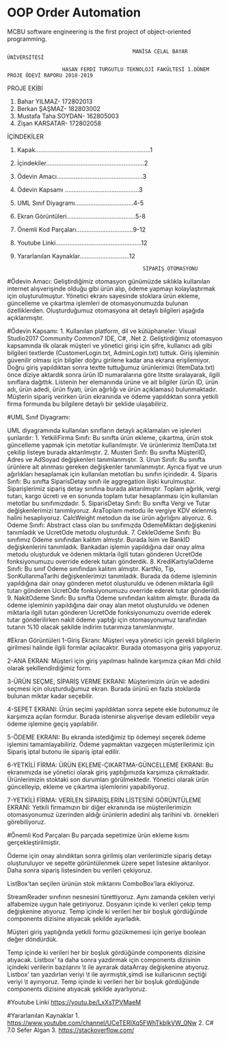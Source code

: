 # OOP Order Automation
MCBU software engineering is the first project of object-oriented programming.

                                             MANİSA CELAL BAYAR ÜNİVERSİTESİ
	
                      HASAN FERDİ TURGUTLU TEKNOLOJİ FAKÜLTESİ 1.DÖNEM PROJE ÖDEVİ RAPORU 2018-2019



PROJE EKİBİ
1. Bahar YILMAZ-   172802013
2. Berkan ŞAŞMAZ-   182803002
3. Mustafa Taha SOYDAN- 162805003
4. Zişan KARSATAR- 172802058





İÇİNDEKİLER
1. Kapak………………………………………………………….1
2. İçindekiler…………………………………………………2
3. Ödevin Amacı.………………………………………….3
4. Ödevin Kapsamı ………….…………………………3
5. UML Sınıf Diyagramı.…..…….…………………4-5
6. Ekran Görüntüleri………………………………….5-8
7. Önemli Kod Parçaları……………………………9-12
8. Youtube Linki…………………………………………..12
9. Yararlanılan Kaynaklar………………………..12

                                                SİPARİŞ OTOMASYONU
#Ödevin Amacı:
Geliştirdiğimiz otomasyon günümüzde sıklıkla kullanılan internet alışverişinde olduğu gibi ürün alıp, ödeme yapmayı kolaylaştırmak için oluşturulmuştur. Yönetici ekranı sayesinde stoklara ürün ekleme, güncelleme ve çıkartma işlemleri de otomasyonumuzda bulunan özelliklerden. Oluşturduğumuz otomasyona ait detaylı bilgileri aşağıda açıklanmıştır.

#Ödevin Kapsamı:
	1.	Kullanılan platform, dil ve kütüphaneler: Visual Studio2017 Community Common7 IDE, C#, .Net
	2.	Geliştirdiğimiz otomasyon kapsamında ilk olarak müşteri ve yönetici girişi için şifre, kullanıcı adı gibi bilgileri textlerde (CustomerLogin.txt, AdminLogin.txt) tuttuk. Giriş işleminin güvenilir olması için bilgiler doğru girilene kadar ana ekrana erişilemiyor. Doğru giriş yapıldıktan sonra textte tuttuğumuz ürünlerimizi (ItemData.txt) önce diziye aktardık sonra ürün ID numaralarına göre litstte sıralayarak, ilgili sınıflara dağıttık. Listenin her elemanında ürüne ve ait bilgiler (ürün ID, ürün adı, ürün adedi, ürün fiyatı, ürün ağırlığı ve ürün açıklaması) bulunmaktadır. Müşterin sipariş verirken ürün ekranında ve ödeme yapıldıktan sonra yetkili firma formunda bu bilgilere detaylı bir şeklide ulaşabiliriz.








#UML Sınıf Diyagramı:

UML diyagramında kullanılan sınıfların detaylı açıklamaları ve işlevleri şunlardır:
	1.	YetkiliFirma Sınıfı: Bu sınıfta ürün ekleme, çıkartma, ürün stok güncelleme yapmak için metotlar kullanılmıştır. Ve ürünlerimiz ItemData.txt çekilip listeye burada aktarılmıştır.
	2.	Musteri Sınfı: Bu sınıfta MüşteriID, Adres ve AdSoyad değişkenleri tanımlanmıştır. 
	3.	Urun Sınıfı: Bu sınıfta ürünlere ait alınması gereken değişkenler tanımlanmıştır. Ayrıca fiyat ve urun ağırlıkları hesaplamak için kullanılan metotları bu sınıfın içindedir.
	4.	Siparis Sınfı: Bu sınıfta SiparisDetay sınıfı ile aggregation ilişki kurulmuştur. Siparişlerimiz sipariş detay sınıfına burada aktarılmıştır. Toplam ağırlık, vergi tutarı, kargo ücreti ve en sonunda toplam tutar hesaplanması için kullanılan metotlar bu sınıfımızdadır.
	5.	SiparisDetay Sınıfı: Bu sınıfta Vergi ve Tutar değişkenlerimizi tanımlıyoruz. AraToplam metodu ile vergiye KDV eklenmiş halini hesaplıyoruz. CalcWeight metodun da ise ürün ağırlığını alıyoruz.
	6.	Odeme Sınıfı: Abstract class olan bu sınıfımızda OdemeMiktarı değişkenini tanımladık ve UcretOde metodu oluşturduk. 
	7.	CekleOdeme Sınıfı: Bu sınıfımız Odeme sınıfından kalıtım almıştır. Burada Isim ve BankID değişkenlerini tanımladık. Bankadan işlemin yapıldığına dair onay alma metodu oluşturduk ve ödenen miktarla ilgili tutarı gönderen UcretOde fonksiyonumuzu override ederek tutarı gönderdik.
	8.	KrediKartıylaOdeme Sınıfı: Bu sınıf Odeme sınıfından kalıtım almıştır. KartNo, Tip, SonKullanmaTarihi değişkenlerimizi tanımladık. Burada da ödeme işleminin yapıldığına dair onay gönderen metot oluşturuldu ve ödenen miktarla ilgili tutarı gönderen UcretOde fonksiyonumuzu override ederek tutar gönderildi.
	9.	NakitOdeme Sınıfı: Bu sınıfta Odeme sınıfından kalıtım almıştır. Burada da ödeme işleminin yapıldığına dair onay alan metot oluşturuldu ve ödenen miktarla ilgili tutarı gönderen UcretOde fonksiyonumuzu override ederek tutar gönderilirken nakit ödeme yaptığı için otomasyonumuz tarafından tutarın %10 olacak şekilde indirim tutarımıza tanımlanmıştır.

#Ekran Görüntüleri
1-Giriş Ekranı: Müşteri veya yönetici için gerekli bilgilerin girilmesi halinde ilgili formlar açılacaktır. Burada otomasyona giriş yapıyoruz.


2-ANA EKRAN: Müşteri için giriş yapılması halinde karşımıza çıkan Mdi child olarak şekillendirdiğimiz form.


3-ÜRÜN SEÇME, SİPARİŞ VERME EKRANI: Müşterimizin ürün ve adedini seçmesi için oluşturduğumuz ekran. Burada ürünü en fazla stoklarda bulunan miktar kadar seçebilir.  


4-SEPET EKRANI: Ürün seçimi yapıldıktan sonra sepete ekle butonumuz ile karşımıza açılan formdur. Burada istenirse alışverişe devam edilebilir veya ödeme işlemine geçiş yapılabilir. 


5-ÖDEME EKRANI: Bu ekranda istediğimiz tip ödemeyi seçerek ödeme işlemini tamamlayabiliriz. Ödeme yapmaktan vazgeçen müşterilerimiz için Sipariş iptal butonu ile sipariş iptal edilir.

6-YETKİLİ FİRMA: ÜRÜN EKLEME-ÇIKARTMA-GÜNCELLEME EKRANI: Bu ekranımızda ise yönetici olarak giriş yaptığımızda karşımıza çıkmaktadır. Ürünlerimizin stoktaki son durumları görülmektedir. Yönetici olarak ürün güncelleyip, ekleme ve çıkartma işlemlerini yapabiliyoruz.

7-YETKİLİ FİRMA: VERİLEN SİPARİŞLERİN LİSTESİNİ GÖRÜNTÜLEME EKRANI: Yetkili firmamızın bir diğer ekranında ise müşterilerimizin otomasyonumuz üzerinden aldığı ürünlerin adedini alış tarihini vb. örnekleri görebiliyoruz. 





#Önemli Kod Parçaları
Bu parçada sepetimize ürün ekleme kısmı gerçekleştirilmiştir.


Ödeme için onay alındıktan sonra girilmiş olan verilerimizle sipariş detayı oluşturuluyor ve sepette görüntülenmek üzere sepet listesine aktarılıyor. Daha sonra sipariş listesinden bu verileri çekiyoruz.




ListBox’tan seçilen ürünün stok miktarını ComboBox’lara ekliyoruz.

StreamReader sınıfının nesnesini türettiyoruz. Aynı zamanda çekilen veriyi alfabemize uygun hale getiriyoruz. Dosyanın içinde ki verileri çekip temp değişkenine atıyoruz. Temp içinde ki verileri her bir boşluk gördüğünde components dizisine atıyacak şekilde ayarladık.


Müşteri giriş yaptığında yetkili formu gözükmemesi için geriye boolean değer döndürdük. 

Temp içinde ki verileri her bir boşluk gördüğünde components dizisine atıyacak. Listbox' ta daha sonra yazdırmak için components dizisinin içindeki verilerin bazılarını \t ile ayırarak dataArray değişkenine atıyoruz. Listbox' tan yazdırlan veriyi \t ile ayırmıştık,şimdi ise kullanıcının seçtiği veriyi \t ayırıyoruz.
Temp içinde ki verileri her bir boşluk gördüğünde components dizisine atıyacak şekilde ayarlıyoruz.



#Youtube Linki
https://youtu.be/LxXsTPVMaeM

#Yararlanılan Kaynaklar
	1.	https://www.youtube.com/channel/UCeTERIXq5FWhTkblkVW_0Nw
	2.	C# 7.0 Sefer Algan
	3.	https://stackoverflow.com/	


